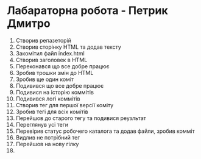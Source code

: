# Лабараторна робота - Петрик Дмитро

1. Створив репазеторій
2. Створив сторінку HTML та додав тексту
3. Закомітил файл index.html
4. Створив заголовек в HTML
5. Переконався що все добре працює
6. Зробив трошки змін до HTML
7. Зробив ще один коміт
8. Подивився що все добре працює
9. Подивися на історію коммітів
10. Подивився логі коммітів
11. Створив тег для першої версії коміту
12. Зробив тегі для всіх комітів
13. Перейшов до старого тегу та подивися реузльтат
14. Переглянув усі теги
15. Перевірив статус робочего каталога та додав файли, зробив комміт
16. Видлив не потрібний тег
17. Перейшов на нову гілку
18. 